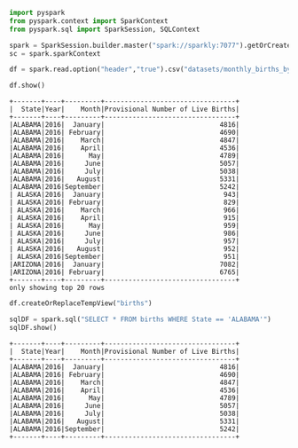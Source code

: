 

```python
import pyspark
from pyspark.context import SparkContext
from pyspark.sql import SparkSession, SQLContext

spark = SparkSession.builder.master("spark://sparkly:7077").getOrCreate()
sc = spark.sparkContext
```


```python
df = spark.read.option("header","true").csv("datasets/monthly_births_by_state.csv")
```


```python
df.show()
```

    +-------+----+---------+---------------------------------+
    |  State|Year|    Month|Provisional Number of Live Births|
    +-------+----+---------+---------------------------------+
    |ALABAMA|2016|  January|                             4816|
    |ALABAMA|2016| February|                             4690|
    |ALABAMA|2016|    March|                             4847|
    |ALABAMA|2016|    April|                             4536|
    |ALABAMA|2016|      May|                             4789|
    |ALABAMA|2016|     June|                             5057|
    |ALABAMA|2016|     July|                             5038|
    |ALABAMA|2016|   August|                             5331|
    |ALABAMA|2016|September|                             5242|
    | ALASKA|2016|  January|                              943|
    | ALASKA|2016| February|                              829|
    | ALASKA|2016|    March|                              966|
    | ALASKA|2016|    April|                              915|
    | ALASKA|2016|      May|                              959|
    | ALASKA|2016|     June|                              986|
    | ALASKA|2016|     July|                              957|
    | ALASKA|2016|   August|                              952|
    | ALASKA|2016|September|                              951|
    |ARIZONA|2016|  January|                             7082|
    |ARIZONA|2016| February|                             6765|
    +-------+----+---------+---------------------------------+
    only showing top 20 rows
    



```python
df.createOrReplaceTempView("births")

sqlDF = spark.sql("SELECT * FROM births WHERE State == 'ALABAMA'")
sqlDF.show()

```

    +-------+----+---------+---------------------------------+
    |  State|Year|    Month|Provisional Number of Live Births|
    +-------+----+---------+---------------------------------+
    |ALABAMA|2016|  January|                             4816|
    |ALABAMA|2016| February|                             4690|
    |ALABAMA|2016|    March|                             4847|
    |ALABAMA|2016|    April|                             4536|
    |ALABAMA|2016|      May|                             4789|
    |ALABAMA|2016|     June|                             5057|
    |ALABAMA|2016|     July|                             5038|
    |ALABAMA|2016|   August|                             5331|
    |ALABAMA|2016|September|                             5242|
    +-------+----+---------+---------------------------------+
    

